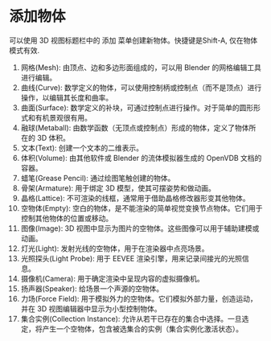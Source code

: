 # 添加物体

可以使用 3D 视图标题栏中的 添加 菜单创建新物体。快捷键是Shift-A, 仅在物体模式有效.

1. 网格(Mesh): 由顶点、边和多边形面组成的，可以用 Blender 的网格编辑工具进行编辑。
2. 曲线(Curve): 数学定义的物体，可以使用控制柄或控制点（而不是顶点）进行操作，以编辑其长度和曲率。
3. 曲面(Surface): 数学定义的补块，可通过控制点进行操作。对于简单的圆形形式和有机景观很有用。
4. 融球(Metaball): 由数学函数（无顶点或控制点）形成的物体，定义了物体所在的 3D 体积。
5. 文本(Text): 创建一个文本的二维表示。
6. 体积(Volume): 由其他软件或 Blender 的流体模拟器生成的 OpenVDB 文档的容器。
7. 蜡笔(Grease Pencil): 通过绘图笔触创建的物体。
8. 骨架(Armature): 用于绑定 3D 模型，使其可摆姿势和做动画。
9. 晶格(Lattice): 不可渲染的线框，通常用于借助晶格修改器形变其他物体。
10. 空物体(Empty): 空白的物体，是不能渲染的简单视觉变换节点物体。它们用于控制其他物体的位置或移动。
11. 图像(Image): 3D 视图中显示为图片的空物体。这些图像可以用于辅助建模或动画。
12. 灯光(Light): 发射光线的空物体，用于在渲染器中点亮场景。
13. 光照探头(Light Probe): 用于 EEVEE 渲染引擎，用来记录间接光的光照信息。
14. 摄像机(Camera): 用于确定渲染中呈现内容的虚拟摄像机。
15. 扬声器(Speaker): 给场景一个声源的空物体。
16. 力场(Force Field): 用于模拟外力的空物体。它们模拟外部力量，创造运动，并在 3D 视图编辑器中显示为小型控制物体。
17. 集合实例(Collection Instance): 允许从若干已存在的集合中选择。一旦选定，将产生一个空物体，包含被选集合的实例（集合实例化激活状态）。